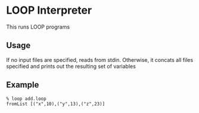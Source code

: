 # LOOP Interpreter 

This runs LOOP programs 

## Usage

If no input files are specified, reads from stdin.
Otherwise, it concats all files specified and prints out
the resulting set of variables

## Example

```
% loop add.loop
fromList [("x",10),("y",13),("z",23)]
```
